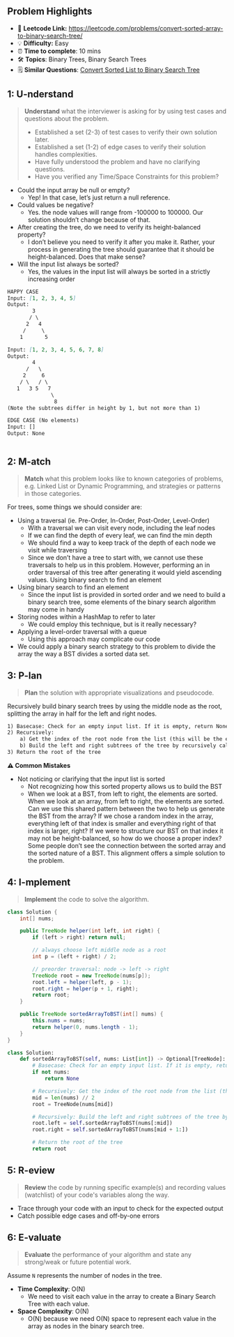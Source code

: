 ## Problem Highlights

* 🔗 **Leetcode Link:** <https://leetcode.com/problems/convert-sorted-array-to-binary-search-tree/>
* 💡 **Difficulty:** Easy
* ⏰ **Time to complete**: 10 mins
* 🛠️ **Topics**: Binary Trees, Binary Search Trees
* 🗒️ **Similar Questions**: [Convert Sorted List to Binary Search Tree](https://leetcode.com/problems/convert-sorted-list-to-binary-search-tree/)
    
## 1: U-nderstand
 
> **Understand** what the interviewer is asking for by using test cases and questions about the problem.
> 
> - Established a set (2-3) of test cases to verify their own solution later.
> - Established a set (1-2) of edge cases to verify their solution handles complexities.
> - Have fully understood the problem and have no clarifying questions.
> - Have you verified any Time/Space Constraints for this problem?

- Could the input array be null or empty?
  - Yep! In that case, let’s just return a null reference.
- Could values be negative?
  - Yes. the node values will range from -100000 to 100000. Our solution shouldn’t change because of that.
- After creating the tree, do we need to verify its height-balanced property?
  - I don’t believe you need to verify it after you make it. Rather, your process in generating the tree should guarantee that it should be height-balanced. Does that make sense?
- Will the input list always be sorted?
  - Yes, the values in the input list will always be sorted in a strictly increasing order
   
```markdown
HAPPY CASE
Input: [1, 2, 3, 4, 5]
Output:
        3
       / \
      2   4
     /     \
    1       5

Input: [1, 2, 3, 4, 5, 6, 7, 8]
Output:
        4
      /   \
     2     6
    / \   / \
   1   3 5   7
              \
               8
(Note the subtrees differ in height by 1, but not more than 1)

EDGE CASE (No elements)
Input: []
Output: None
    
```   
    
## 2: M-atch

<!-- See https://docs.google.com/document/d/1hYT1hoOJ6pFIt8A5q-PIZmYP7pB4WqlzyUJgFx9x2mY/edit#heading=h.ya2de4n4zsds for list of algorithms based on question type-->

> **Match** what this problem looks like to known categories of problems, e.g. Linked List or Dynamic Programming, and strategies or patterns in those categories.

For trees, some things we should consider are:
- Using a traversal (ie. Pre-Order, In-Order, Post-Order, Level-Order)
  - With a traversal we can visit every node, including the leaf nodes
  - If we can find the depth of every leaf, we can find the min depth
  - We should find a way to keep track of the depth of each node we visit while traversing
  - Since we don’t have a tree to start with, we cannot use these traversals to help us in this problem. However, performing an in order traversal of this tree after generating it would yield ascending values.
Using binary search to find an element
- Using binary search to find an element
  - Since the input list is provided in sorted order and we need to build a binary search tree, some elements of the binary search algorithm may come in handy
- Storing nodes within a HashMap to refer to later
  - We could employ this technique, but is it really necessary?
- Applying a level-order traversal with a queue
  - Using this approach may complicate our code
- We could apply a binary search strategy to this problem to divide the array the way a BST divides a sorted data set.

## 3: P-lan

> **Plan** the solution with appropriate visualizations and pseudocode.

Recursively build binary search trees by using the middle node as the root, splitting the array in half for the left and right nodes.

```markdown
1) Basecase: Check for an empty input list. If it is empty, return None (an empty BST)
2) Recursively: 
    a) Get the index of the root node from the list (this will be the element at the center of the input list)
    b) Build the left and right subtrees of the tree by recursively calling the function on each remaining half of the input list
3) Return the root of the tree
```

**⚠️ Common Mistakes**
- Not noticing or clarifying that the input list is sorted
    - Not recognizing how this sorted property allows us to build the BST
    - When we look at a BST, from left to right, the elements are sorted. When we look at an array, from left to right, the elements are sorted. Can we use this shared pattern between the two to help us generate the BST from the array? If we chose a random index in the array, everything left of that index is smaller and everything right of that index is larger, right? If we were to structure our BST on that index it may not be height-balanced, so how do we choose a proper index? Some people don’t see the connection between the sorted array and the sorted nature of a BST. This alignment offers a simple solution to the problem.

## 4: I-mplement

> **Implement** the code to solve the algorithm.

```java
class Solution {
    int[] nums;

    public TreeNode helper(int left, int right) {
        if (left > right) return null;

        // always choose left middle node as a root
        int p = (left + right) / 2;

        // preorder traversal: node -> left -> right
        TreeNode root = new TreeNode(nums[p]);
        root.left = helper(left, p - 1);
        root.right = helper(p + 1, right);
        return root;
    }

    public TreeNode sortedArrayToBST(int[] nums) {
        this.nums = nums;
        return helper(0, nums.length - 1);
    }
}
```
```python
class Solution:
    def sortedArrayToBST(self, nums: List[int]) -> Optional[TreeNode]:
        # Basecase: Check for an empty input list. If it is empty, return None (an empty BST)
        if not nums:
            return None

        # Recursively: Get the index of the root node from the list (this will be the element at the center of the input list)
        mid = len(nums) // 2
        root = TreeNode(nums[mid])

        # Recursively: Build the left and right subtrees of the tree by recursively calling the function on each remaining half of the input list
        root.left = self.sortedArrayToBST(nums[:mid])
        root.right = self.sortedArrayToBST(nums[mid + 1:])

        # Return the root of the tree
        return root
```
    
## 5: R-eview

> **Review** the code by running specific example(s) and recording values (watchlist) of your code's variables along the way.

- Trace through your code with an input to check for the expected output
- Catch possible edge cases and off-by-one errors

## 6: E-valuate

> **Evaluate** the performance of your algorithm and state any strong/weak or future potential work.

Assume `N` represents the number of nodes in the tree.

* **Time Complexity**: O(N)
    *  We need to visit each value in the array to create a Binary Search Tree with each value.
* **Space Complexity**: O(N) 
    * O(N) because we need O(N) space to represent each value in the array as nodes in the binary search tree. 